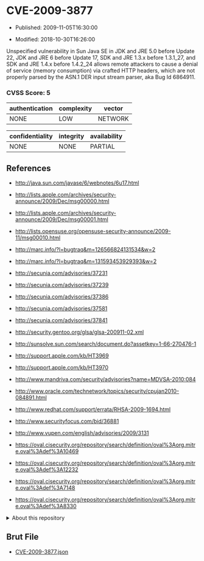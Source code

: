 # CVE-2009-3877

- Published: 2009-11-05T16:30:00

- Modified: 2018-10-30T16:26:00

Unspecified vulnerability in Sun Java SE in JDK and JRE 5.0 before Update 22, JDK and JRE 6 before Update 17, SDK and JRE 1.3.x before 1.3.1_27, and SDK and JRE 1.4.x before 1.4.2_24 allows remote attackers to cause a denial of service (memory consumption) via crafted HTTP headers, which are not properly parsed by the ASN.1 DER input stream parser, aka Bug Id 6864911.

### CVSS Score: **5**

| authentication | complexity | vector |
| --- | --- | --- |
| NONE | LOW | NETWORK |

| confidentiality | integrity | availability |
| --- | --- | --- |
| NONE | NONE | PARTIAL |

## References

* http://java.sun.com/javase/6/webnotes/6u17.html

* http://lists.apple.com/archives/security-announce/2009/Dec/msg00000.html

* http://lists.apple.com/archives/security-announce/2009/Dec/msg00001.html

* http://lists.opensuse.org/opensuse-security-announce/2009-11/msg00010.html

* http://marc.info/?l=bugtraq&m=126566824131534&w=2

* http://marc.info/?l=bugtraq&m=131593453929393&w=2

* http://secunia.com/advisories/37231

* http://secunia.com/advisories/37239

* http://secunia.com/advisories/37386

* http://secunia.com/advisories/37581

* http://secunia.com/advisories/37841

* http://security.gentoo.org/glsa/glsa-200911-02.xml

* http://sunsolve.sun.com/search/document.do?assetkey=1-66-270476-1

* http://support.apple.com/kb/HT3969

* http://support.apple.com/kb/HT3970

* http://www.mandriva.com/security/advisories?name=MDVSA-2010:084

* http://www.oracle.com/technetwork/topics/security/cpujan2010-084891.html

* http://www.redhat.com/support/errata/RHSA-2009-1694.html

* http://www.securityfocus.com/bid/36881

* http://www.vupen.com/english/advisories/2009/3131

* https://oval.cisecurity.org/repository/search/definition/oval%3Aorg.mitre.oval%3Adef%3A10469

* https://oval.cisecurity.org/repository/search/definition/oval%3Aorg.mitre.oval%3Adef%3A12232

* https://oval.cisecurity.org/repository/search/definition/oval%3Aorg.mitre.oval%3Adef%3A7148

* https://oval.cisecurity.org/repository/search/definition/oval%3Aorg.mitre.oval%3Adef%3A8330

<details>
<summary>About this repository</summary> 

  This repository is part of the project [Live Hack CVE](https://github.com/Live-Hack-CVE). Main website can be found [www.live-hack.org](https://www.live-hack.org) 
  
  Made by [Sn0wAlice](https://github.com/Sn0wAlice) for the people that care about security and need to have a feed of the latest CVEs. Hope you enjoy it, don't forget to star the repo and follow me on [Twitter](https://twitter.com/Sn0wAlice) and [Github](https://github.com/Sn0wAlice). And that is my [personnal website](https://www.alice-snow.me/)

  - [Home Page](https://github.com/Live-Hack-CVE)
  - [Framework](https://github.com/Live-Hack-CVE/cve-framework)
  - [CVE database](https://github.com/Live-Hack-CVE/full_database)
  - [Changelog](https://github.com/Live-Hack-CVE/Changelog)
</details>

## Brut File

* [CVE-2009-3877.json](https://raw.githubusercontent.com/Live-Hack-CVE/full_database/main/cves/2009/CVE-2009-3877.json)

